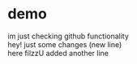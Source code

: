 # demo
im just checking github functionality
<br>
hey! just some changes (new line)
<br>
here filzzU added another line
